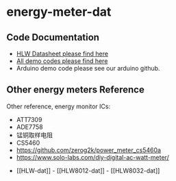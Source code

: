 
# energy-meter-dat



## Code Documentation

* [HLW Datasheet please find here](https://github.com/Edragon/Datasheet/tree/master/HLW)
* [All demo codes please find here](https://bitbucket.org/e_dragon/hlw)
* Arduino demo code please see our arduino github.

## Other energy meters Reference

Other reference, energy monitor ICs:
* ATT7309
* ADE7758
* 锰铜取样电阻
* CS5460 
* https://github.com/zerog2k/power_meter_cs5460a
* https://www.solo-labs.com/diy-digital-ac-watt-meter/




- [[HLW-dat]] - [[HLW8012-dat]] - [[HLW8032-dat]]